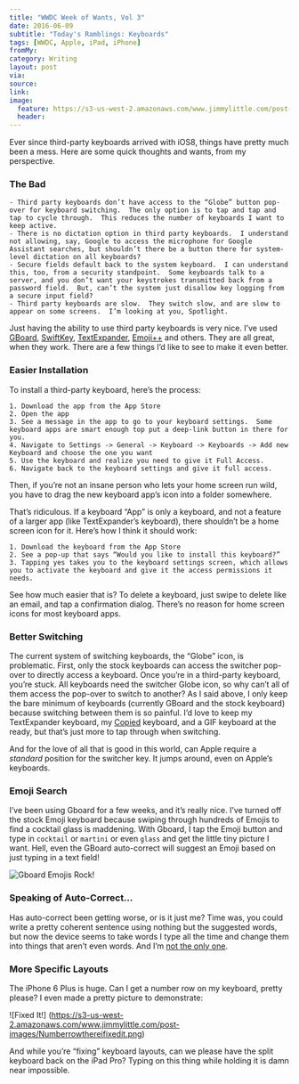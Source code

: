 ```yaml
---
title: "WWDC Week of Wants, Vol 3"
date: 2016-06-09
subtitle: "Today's Ramblings: Keyboards"
tags: [WWDC, Apple, iPad, iPhone]
fromMy: 
category: Writing
layout: post
via: 
source: 
link: 
image:
  feature: https://s3-us-west-2.amazonaws.com/www.jimmylittle.com/post-images/Googlevsstock.jpeg
  header:
---
```


Ever since third-party keyboards arrived with iOS8, things have pretty much been a mess. Here are some quick thoughts and wants, from my perspective.

### The Bad

	- Third party keyboards don’t have access to the “Globe” button pop-over for keyboard switching.  The only option is to tap and tap and tap to cycle through.  This reduces the number of keyboards I want to keep active.
 	- There is no dictation option in third party keyboards.  I understand not allowing, say, Google to access the microphone for Google Assistant searches, but shouldn’t there be a button there for system-level dictation on all keyboards?
	- Secure fields default back to the system keyboard.  I can understand this, too, from a security standpoint.  Some keyboards talk to a server, and you don’t want your keystrokes transmitted back from a password field.  But, can’t the system just disallow key logging from a secure input field?
	- Third party keyboards are slow.  They switch slow, and are slow to appear on some screens.  I’m looking at you, Spotlight.


Just having the ability to use third party keyboards is very nice. I’ve used [GBoard][1], [SwiftKey][2], [TextExpander][3], [Emoji++][4] and others.  They are all great, when they work. There are a few things I’d like to see to make it even better.

### Easier Installation

To install a third-party keyboard, here’s the process:

	1. Download the app from the App Store
	2. Open the app
	3. See a message in the app to go to your keyboard settings.  Some keyboard apps are smart enough top put a deep-link button in there for you.
	4. Navigate to Settings -> General -> Keyboard -> Keyboards -> Add new Keyboard and choose the one you want
	5. Use the keyboard and realize you need to give it Full Access.
	6. Navigate back to the keyboard settings and give it full access.

Then, if you’re not an insane person who lets your home screen run wild, you have to drag the new keyboard app’s icon into a folder somewhere.

That’s ridiculous.  If a keyboard “App” is only a keyboard, and not a feature of a larger app (like TextExpander’s keyboard), there shouldn’t be a home screen icon for it.  Here’s how I think it should work:
	
	1. Download the keyboard from the App Store  
	2. See a pop-up that says “Would you like to install this keyboard?”
	3. Tapping yes takes you to the keyboard settings screen, which allows you to activate the keyboard and give it the access permissions it needs.

See how much easier that is?  To delete a keyboard, just swipe to delete like an email, and tap a confirmation dialog.  There’s no reason for home screen icons for most keyboard apps.

### Better Switching

The current system of switching keyboards, the “Globe” icon, is problematic.  First, only the stock keyboards can access the switcher pop-over to directly access a keyboard.  Once you’re in a third-party keyboard, you’re stuck. All keyboards need the switcher Globe icon, so why can’t all of them access the pop-over to switch to another?  As I said above, I only keep the bare minimum of keyboards (currently GBoard and the stock keyboard) because switching between them is so painful.  I’d love to keep my TextExpander keyboard, my [Copied][5] keyboard, and a GIF keyboard at the ready, but that’s just more to tap through when switching.

And for the love of all that is good in this world, can Apple require a *standard* position for the switcher key.  It jumps around, even on Apple’s keyboards.
### Emoji Search

I’ve been using Gboard for a few weeks, and it’s really nice. I’ve turned off the stock Emoji keyboard because swiping through hundreds of Emojis to find a cocktail glass is maddening.  With Gboard, I tap the Emoji button and type in `cocktail` or `martini` or even `glass` and get the little tiny picture I want.  Hell, even the GBoard auto-correct will suggest an Emoji based on just typing in a text field!

![Gboard Emojis Rock!](https://s3-us-west-2.amazonaws.com/www.jimmylittle.com/post-images/Googlevsstock.jpeg)

### Speaking of Auto-Correct…

Has auto-correct been getting worse, or is it just me?  Time was, you could write a pretty coherent sentence using nothing but the suggested words, but now the device seems to take words I type all the time and change them into things that aren’t even words.  And I’m [not the only one][6].

### More Specific Layouts

The iPhone 6 Plus is huge.  Can I get a number row on my keyboard, pretty please? I even made a pretty picture to demonstrate:

![Fixed It!]  (https://s3-us-west-2.amazonaws.com/www.jimmylittle.com/post-images/Numberrowthereifixedit.png)

And while you’re “fixing” keyboard layouts, can we please have the split keyboard back on the iPad Pro?  Typing on this thing while holding it is damn near impossible.



[1]: https://appsto.re/us/syGebb.i?at=1001|3C5&ct=cocktailsandcoffee
[2]: https://appsto.re/us/qWsw2.i?at=1001|3C5&ct=cocktailsandcoffee
[3]: https://appsto.re/us/QLQR2.i?at=1001|3C5&ct=cocktailsandcoffee
[4]: https://appsto.re/us/3LMY2.i?at=1001|3C5&ct=cocktailsandcoffee
[5]: https://appsto.re/us/1e2I8.i?at=1001|3C5&ct=cocktailsandcoffee
[6]: https://twitter.com/SethMacFarlane/status/740320551848148992
